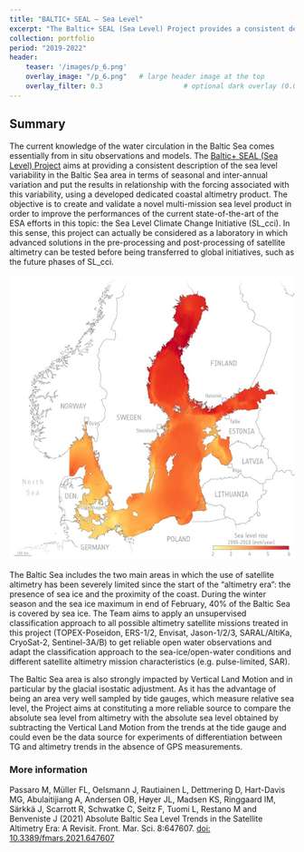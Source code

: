 ```yaml
---
title: "BALTIC+ SEAL – Sea Level"
excerpt: "The Baltic+ SEAL (Sea Level) Project provides a consistent description of the sea level variability in the Baltic Sea area"
collection: portfolio
period: "2019-2022"
header:
    teaser: '/images/p_6.png'
    overlay_image: "/p_6.png"   # large header image at the top
    overlay_filter: 0.3                    # optional dark overlay (0.0–1.0)
---
```


## Summary

The current knowledge of the water circulation in the Baltic Sea comes essentially from in situ observations and models. The [Baltic+ SEAL (Sea Level) Project](https://eo4society.esa.int/projects/baltic-seal-sea-level/) aims at providing a consistent description of the sea level variability in the Baltic Sea area in terms of seasonal and inter-annual variation and put the results in relationship with the forcing associated with this variability, using a developed dedicated coastal altimetry product. The objective is to create and validate a novel multi-mission sea level product in order to improve the performances of the current state-of-the-art of the ESA efforts in this topic: the Sea Level Climate Change Initiative (SL_cci). In this sense, this project can actually be considered as a laboratory in which advanced solutions in the pre-processing and post-processing of satellite altimetry can be tested before being transferred to global initiatives, such as the future phases of SL_cci.

![Sea Level Change](/images/North_Sea_and_Baltic_Sea_mean_sea-level_rise_1995_2019_web.jpg)

The Baltic Sea includes the two main areas in which the use of satellite altimetry has been severely limited since the start of the “altimetry era”: the presence of sea ice and the proximity of the coast. During the winter season and the sea ice maximum in end of February, 40% of the Baltic Sea is covered by sea ice. The Team aims to apply an unsupervised classification approach to all possible altimetry satellite missions treated in this project (TOPEX-Poseidon, ERS-1/2, Envisat, Jason-1/2/3, SARAL/AltiKa, CryoSat-2, Sentinel-3A/B) to get reliable open water observations and adapt the classification approach to the sea-ice/open-water conditions and different satellite altimetry mission characteristics (e.g. pulse-limited, SAR).

The Baltic Sea area is also strongly impacted by Vertical Land Motion and in particular by the glacial isostatic adjustment. As it has the advantage of being an area very well sampled by tide gauges, which measure relative sea level, the Project aims at constituting a more reliable source to compare the absolute sea level from altimetry with the absolute sea level obtained by subtracting the Vertical Land Motion from the trends at the tide gauge and could even be the data source for experiments of differentiation between TG and altimetry trends in the absence of GPS measurements.


### More information

Passaro M, Müller FL, Oelsmann J, Rautiainen L, Dettmering D, Hart-Davis MG, Abulaitijiang A, Andersen OB, Høyer JL, Madsen KS, Ringgaard IM, Särkkä J, Scarrott R, Schwatke C, Seitz F, Tuomi L, Restano M and Benveniste J (2021) Absolute Baltic Sea Level Trends in the Satellite Altimetry Era: A Revisit. Front. Mar. Sci. 8:647607. [doi: 10.3389/fmars.2021.647607](https://www.frontiersin.org/journals/marine-science/articles/10.3389/fmars.2021.647607/full)
